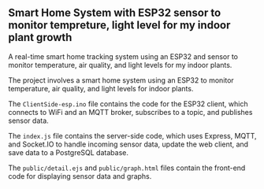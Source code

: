 ##  Smart Home System with ESP32 sensor to monitor tempreture, light level for my indoor plant growth

A real-time smart home tracking system using an ESP32 and sensor to monitor temperature,  air quality, and light levels for my indoor plants. 

The project involves a smart home system using an ESP32 to monitor temperature, air quality, and light levels for indoor plants.

The `ClientSide-esp.ino` file contains the code for the ESP32 client, which connects to WiFi and an MQTT broker, subscribes to a topic, and publishes sensor data.

The `index.js` file contains the server-side code, which uses Express, MQTT, and Socket.IO to handle incoming sensor data, update the web client, and save data to a PostgreSQL database.

The `public/detail.ejs` and `public/graph.html` files contain the front-end code for displaying sensor data and graphs.




